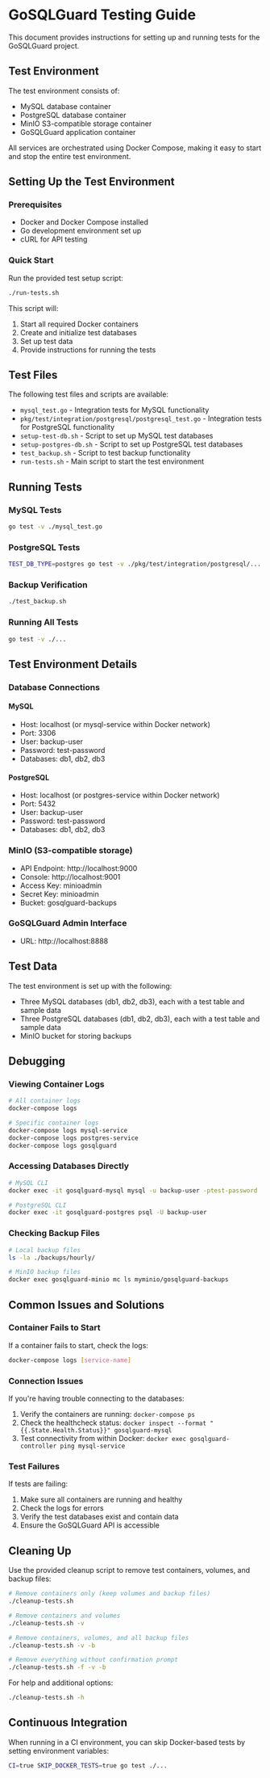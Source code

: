 # GoSQLGuard Testing Guide

This document provides instructions for setting up and running tests for the GoSQLGuard project.

## Test Environment

The test environment consists of:

- MySQL database container
- PostgreSQL database container 
- MinIO S3-compatible storage container
- GoSQLGuard application container

All services are orchestrated using Docker Compose, making it easy to start and stop the entire test environment.

## Setting Up the Test Environment

### Prerequisites

- Docker and Docker Compose installed
- Go development environment set up
- cURL for API testing

### Quick Start

Run the provided test setup script:

```bash
./run-tests.sh
```

This script will:
1. Start all required Docker containers
2. Create and initialize test databases
3. Set up test data
4. Provide instructions for running the tests

## Test Files

The following test files and scripts are available:

- `mysql_test.go` - Integration tests for MySQL functionality
- `pkg/test/integration/postgresql/postgresql_test.go` - Integration tests for PostgreSQL functionality
- `setup-test-db.sh` - Script to set up MySQL test databases
- `setup-postgres-db.sh` - Script to set up PostgreSQL test databases
- `test_backup.sh` - Script to test backup functionality
- `run-tests.sh` - Main script to start the test environment

## Running Tests

### MySQL Tests

```bash
go test -v ./mysql_test.go
```

### PostgreSQL Tests

```bash
TEST_DB_TYPE=postgres go test -v ./pkg/test/integration/postgresql/...
```

### Backup Verification

```bash
./test_backup.sh
```

### Running All Tests

```bash
go test -v ./...
```

## Test Environment Details

### Database Connections

#### MySQL
- Host: localhost (or mysql-service within Docker network)
- Port: 3306
- User: backup-user
- Password: test-password
- Databases: db1, db2, db3

#### PostgreSQL
- Host: localhost (or postgres-service within Docker network)
- Port: 5432
- User: backup-user
- Password: test-password
- Databases: db1, db2, db3

### MinIO (S3-compatible storage)
- API Endpoint: http://localhost:9000
- Console: http://localhost:9001
- Access Key: minioadmin
- Secret Key: minioadmin
- Bucket: gosqlguard-backups

### GoSQLGuard Admin Interface
- URL: http://localhost:8888

## Test Data

The test environment is set up with the following:

- Three MySQL databases (db1, db2, db3), each with a test table and sample data
- Three PostgreSQL databases (db1, db2, db3), each with a test table and sample data
- MinIO bucket for storing backups

## Debugging

### Viewing Container Logs

```bash
# All container logs
docker-compose logs

# Specific container logs
docker-compose logs mysql-service
docker-compose logs postgres-service
docker-compose logs gosqlguard
```

### Accessing Databases Directly

```bash
# MySQL CLI
docker exec -it gosqlguard-mysql mysql -u backup-user -ptest-password

# PostgreSQL CLI
docker exec -it gosqlguard-postgres psql -U backup-user
```

### Checking Backup Files

```bash
# Local backup files
ls -la ./backups/hourly/

# MinIO backup files
docker exec gosqlguard-minio mc ls myminio/gosqlguard-backups
```

## Common Issues and Solutions

### Container Fails to Start

If a container fails to start, check the logs:

```bash
docker-compose logs [service-name]
```

### Connection Issues

If you're having trouble connecting to the databases:

1. Verify the containers are running: `docker-compose ps`
2. Check the healthcheck status: `docker inspect --format "{{.State.Health.Status}}" gosqlguard-mysql`
3. Test connectivity from within Docker: `docker exec gosqlguard-controller ping mysql-service`

### Test Failures

If tests are failing:

1. Make sure all containers are running and healthy
2. Check the logs for errors
3. Verify the test databases exist and contain data
4. Ensure the GoSQLGuard API is accessible

## Cleaning Up

Use the provided cleanup script to remove test containers, volumes, and backup files:

```bash
# Remove containers only (keep volumes and backup files)
./cleanup-tests.sh

# Remove containers and volumes
./cleanup-tests.sh -v

# Remove containers, volumes, and all backup files
./cleanup-tests.sh -v -b

# Remove everything without confirmation prompt
./cleanup-tests.sh -f -v -b
```

For help and additional options:

```bash
./cleanup-tests.sh -h
```

## Continuous Integration

When running in a CI environment, you can skip Docker-based tests by setting environment variables:

```bash
CI=true SKIP_DOCKER_TESTS=true go test ./...
